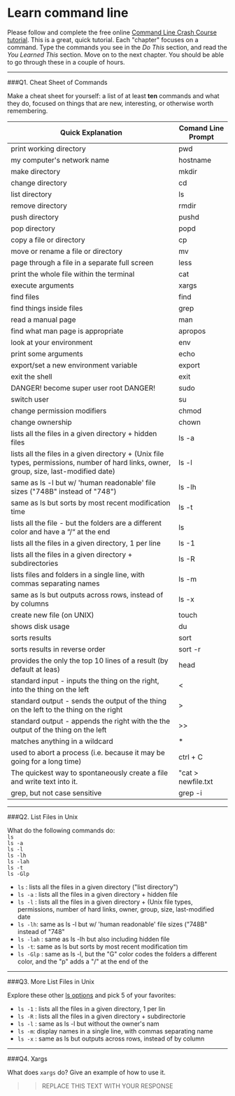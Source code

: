 # Learn command line

Please follow and complete the free online [Command Line Crash Course
tutorial](http://cli.learncodethehardway.org/book/). This is a great,
quick tutorial. Each "chapter" focuses on a command. Type the commands
you see in the _Do This_ section, and read the _You Learned This_
section. Move on to the next chapter. You should be able to go through
these in a couple of hours.

---

###Q1.  Cheat Sheet of Commands  

Make a cheat sheet for yourself: a list of at least **ten** commands and what they do, focused on things that are new, interesting, or otherwise worth remembering.

>
| Quick Explanation                                                                                                                       | Comand Line Prompt             | 
|-----------------------------------------------------------------------------------------------------------------------------------------|--------------------| 
| print working directory                                                                                                                 | pwd                | 
| my computer's network name                                                                                                              | hostname           | 
| make directory                                                                                                                          | mkdir              | 
| change directory                                                                                                                        | cd                 | 
| list directory                                                                                                                          | ls                 | 
| remove directory                                                                                                                        | rmdir              | 
| push directory                                                                                                                          | pushd              | 
| pop directory                                                                                                                           | popd               | 
| copy a file or directory                                                                                                                | cp                 | 
| move or rename a file or directory                                                                                                      | mv                 | 
| page through a file in a separate full screen                                                                                           | less               | 
| print the whole file within the terminal                                                                                                | cat                | 
| execute arguments                                                                                                                       | xargs              | 
| find files                                                                                                                              | find               | 
| find things inside files                                                                                                                | grep               | 
| read a manual page                                                                                                                      | man                | 
| find what man page is appropriate                                                                                                       | apropos            | 
| look at your environment                                                                                                                | env                | 
| print some arguments                                                                                                                    | echo               | 
| export/set a new environment variable                                                                                                   | export             | 
| exit the shell                                                                                                                          | exit               | 
| DANGER! become super user root DANGER!                                                                                                  | sudo               | 
| switch user                                                                                                                             | su                 | 
| change permission modifiers                                                                                                             | chmod              | 
| change ownership                                                                                                                        | chown              | 
| lists all the files in a given directory + hidden files                                                                                 | ls -a              | 
| lists all the files in a given directory + (Unix file types, permissions, number of hard links, owner, group, size, last-modified date) | ls -l              | 
| same as ls -l but w/ 'human readonable' file sizes ("748B" instead of "748")                                                            | ls -lh             | 
| same as ls but sorts by most recent modification time                                                                                   | ls -t              | 
| lists all the file - but the folders are a different color and have a “/“ at the end                                                    | ls                 | 
| lists all the files in a given directory, 1 per line                                                                                    | ls -1              | 
| lists all the files in a given directory + subdirectories                                                                               | ls -R              | 
| lists files and folders in a single line, with commas separating names                                                                  | ls -m              | 
| same as ls but outputs across rows, instead of by columns                                                                               | ls -x              | 
| create new file (on UNIX)                                                                                                               | touch              | 
| shows disk usage                                                                                                                        | du                 | 
| sorts results                                                                                                                           | sort               | 
| sorts results in reverse order                                                                                                          | sort -r            | 
| provides the only the top 10 lines of a result (by default at leas)                                                                     | head               | 
| standard input - inputs the thing on the right, into the thing on the left                                                              | <                  | 
| standard output - sends the output of the thing on the left to the thing on the right                                                   | >                  | 
| standard output - appends the right with the the output of the thing on the left                                                        | >>                 |  
| matches anything in a wildcard                                                                                                          | *                  | 
| used to abort a process (i.e. because it may be going for a long time)                                                                  | ctrl + C           | 
| The quickest way to spontaneously create a file and write text into it.                                                                 | "cat > newfile.txt | 
| grep, but not case sensitive                                                                                                            | grep -i            | 


---

###Q2.  List Files in Unix   

What do the following commands do:  
`ls`  
`ls -a`  
`ls -l`  
`ls -lh`  
`ls -lah`  
`ls -t`  
`ls -Glp`  

* `ls` : lists all the files in a given directory ("list directory")
* `ls -a` : lists all the files in a given directory + hidden file
* `ls -l` : lists all the files in a given directory + (Unix file types, permissions, number of hard links, owner, group, size, last-modified date
* `ls -lh`: same as ls -l but w/ 'human readonable' file sizes ("748B" instead of "748"
* `ls -lah` : same as ls -lh but also including hidden file
* `ls -t`: same as ls but sorts by most recent modification tim
* `ls -Glp` : same as ls -l, but the "G" color codes the folders a different color, and the "p" adds a "/" at the end of the

---

###Q3.  More List Files in Unix  

Explore these other [ls options](http://www.techonthenet.com/unix/basic/ls.php) and pick 5 of your favorites:

* `ls -1` : lists all the files in a given directory, 1 per lin
* `ls -R` : lists all the files in a given directory + subdirectorie
* `ls -l` : same as ls -l but without the owner's nam
* `ls -m`: display names in a single line, with commas separating name
* `ls -x` : same as ls but outputs across rows, instead of by column

---

###Q4.  Xargs   

What does `xargs` do? Give an example of how to use it.

> > REPLACE THIS TEXT WITH YOUR RESPONSE

 

